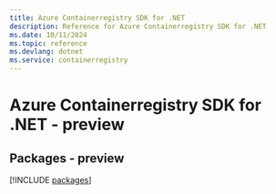 ```yaml
---
title: Azure Containerregistry SDK for .NET
description: Reference for Azure Containerregistry SDK for .NET
ms.date: 10/11/2024
ms.topic: reference
ms.devlang: dotnet
ms.service: containerregistry
---
```

# Azure Containerregistry SDK for .NET - preview
## Packages - preview
[!INCLUDE [packages](containerregistry-index.md)]